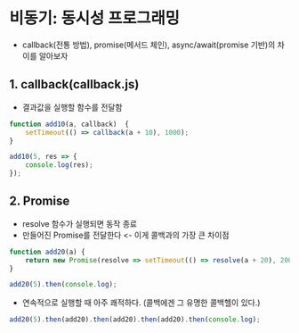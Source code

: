 # 비동기: 동시성 프로그래밍
- callback(전통 방법), promise(메서드 체인), async/await(promise 기반)의 차이를 알아보자

## 1. callback(callback.js)
- 결과값을 실행할 함수를 전달함
```js
function add10(a, callback)  {
    setTimeout(() => callback(a + 10), 1000);
}

add10(5, res => {
    console.log(res);
});
```

## 2. Promise
- resolve 함수가 실행되면 동작 종료
- 만들어진 Promise를 전달한다 <- 이게 콜백과의 가장 큰 차이점
```js
function add20(a) {
    return new Promise(resolve => setTimeout(() => resolve(a + 20), 2000));
}

add20(5).then(console.log);

```
- 연속적으로 실행할 때 아주 쾌적하다. (콜백에겐 그 유명한 콜백헬이 있다.)
```js
add20(5).then(add20).then(add20).then(add20).then(console.log);
```